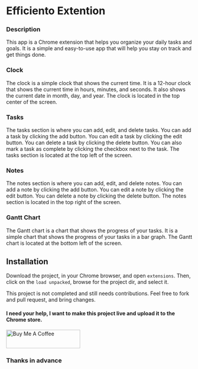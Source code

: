 # Efficiento Extention

### Description
This app is a Chrome extension that helps you organize your daily tasks and goals. It is a simple and easy-to-use app that will help you stay on track and get things done.

### Clock
The clock is a simple clock that shows the current time. It is a 12-hour clock that shows the current time in hours, minutes, and seconds. It also shows the current date in month, day, and year. The clock is located in the top center of the screen.

### Tasks
The tasks section is where you can add, edit, and delete tasks. You can add a task by clicking the add button. You can edit a task by clicking the edit button. You can delete a task by clicking the delete button. You can also mark a task as complete by clicking the checkbox next to the task. The tasks section is located at the top left of the screen.

### Notes
The notes section is where you can add, edit, and delete notes. You can add a note by clicking the add button. You can edit a note by clicking the edit button. You can delete a note by clicking the delete button. The notes section is located in the top right of the screen.

### Gantt Chart
The Gantt chart is a chart that shows the progress of your tasks. It is a simple chart that shows the progress of your tasks in a bar graph. The Gantt chart is located at the bottom left of the screen.

## Installation
Download the project, in your Chrome browser, and open `extensions`. Then, click on the `load unpacked`, browse for the project dir, and select it.

This project is not completed and still needs contributions. Feel free to fork and pull request, and bring changes.

#### I need your help, I want to make this project live and upload it to the Chrome store.

<a href="https://www.buymeacoffee.com/azimi.ali" target="_blank"><img src="https://cdn.buymeacoffee.com/buttons/v2/default-yellow.png" alt="Buy Me A Coffee" style="height: 50px !important;width: 200px !important;" ></a>

### Thanks in advance
